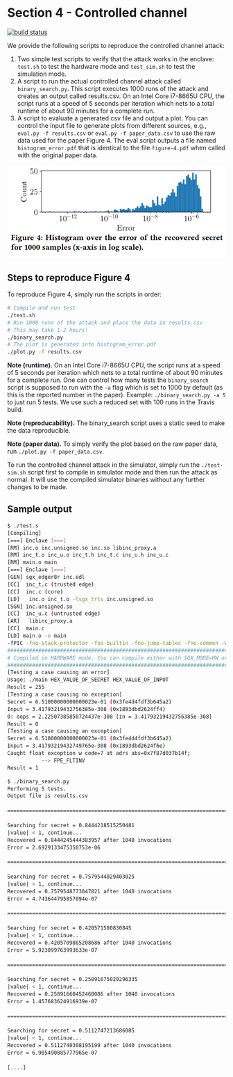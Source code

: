 # Section 4 - Controlled channel

[![build status](https://travis-matrix-badges.herokuapp.com/repos/fritzalder/faulty-point-unit/branches/master/9)](https://travis-ci.org/github/fritzalder/faulty-point-unit)

We provide the following scripts to reproduce the controlled channel attack: 

 1. Two simple test scripts to verify that the attack works in the enclave: `test.sh` to test the hardware mode and `test_sim.sh` to test the simulation mode.
 2. A script to run the actual controlled channel attack called `binary_search.py`. This script executes 1000 runs of the attack and creates an output called results.csv. On an Intel Core i7-8665U CPU, the script runs at a speed of 5 seconds per iteration which nets to a total runtime of about 90 minutes for a complete run.
 3. A script to evaluate a generated csv file and output a plot. You can control the input file to generate plots from different sources, e.g., `eval.py -f results.csv` or `eval.py -f paper_data.csv` to use the raw data used for the paper Figure 4. The eval script outputs a file named `histogram_error.pdf` that is identical to the file `figure-4.pdf` when called with the original paper data.

![Figure4 screenshot](figure4.png)

## Steps to reproduce Figure 4

To reproduce Figure 4, simply run the scripts in order:

```bash
# Compile and run test
./test.sh
# Run 1000 runs of the attack and place the data in results.csv
# This may take 1-2 hours!
./binary_search.py
# The plot is generated into histogram_error.pdf
./plot.py -f results.csv
```
**Note (runtime).** On an Intel Core i7-8665U CPU, the script runs at a speed of 5 seconds per iteration which nets to a total runtime of about 90 minutes for a complete run. One can control how many tests the `binary_search` script is supposed to run with the `-a` flag which is set to 1000 by default (as this is the reported number in the paper). Example: `./binary_search.py -a 5` to just run 5 tests. We use such a reduced set with 100 runs in the Travis build.

**Note (reproducability).** The binary_search script uses a static seed to make the data reproducible.

**Note (paper data).** To simply verify the plot based on the raw paper data, run `./plot.py -f paper_data.csv`.

To run the controlled channel attack in the simulator, simply run the `./test-sim.sh` script first to compile in simulator mode and then run the attack as normal. It will use the compiled simulator binaries without any further changes to be made.

## Sample output

```bash
$ ./test.s
[Compiling]
[===] Enclave [===]
[RM] inc.o inc.unsigned.so inc.so libinc_proxy.a
[RM] inc_t.o inc_u.o inc_t.h inc_t.c inc_u.h inc_u.c
[RM] main.o main
[===] Enclave [===]
[GEN] sgx_edger8r inc.edl
[CC]  inc_t.c (trusted edge)
[CC]  inc.c (core)
[LD]   inc.o inc_t.o -lsgx_trts inc.unsigned.so
[SGN] inc.unsigned.so
[CC]  inc_u.c (untrusted edge)
[AR]   libinc_proxy.a
[CC]  main.c
[LD] main.o -o main
-fPIC -fno-stack-protector -fno-builtin -fno-jump-tables -fno-common -Wno-attributes -g -D_GNU_SOURCE 
###########################################################################################
# Compiled in HARDWARE mode. You can compile either with SGX_MODE=HW or SGX_MODE=SIM #
###########################################################################################
[Testing a case causing an error]
Usage: ./main HEX_VALUE_OF_SECRET HEX_VALUE_OF_INPUT
Result = 255
[Testing a case causing no exception]
Secret = 6.51000000000000023e-01 (0x3fe4d4fdf3b645a2)
Input = 3.41793219432756385e-308 (0x1893dbd2624ff4)
0: oops = 2.22507385850724437e-308 [in = 3.41793219432756385e-308]
Result = 0
[Testing a case causing an exception]
Secret = 6.51000000000000023e-01 (0x3fe4d4fdf3b645a2)
Input = 3.41793219432749765e-308 (0x1893dbd2624f6e)
Caught float exception w code=7 at adrs abs=0x7f87d037b14f;
           --> FPE_FLTINV
Result = 1
```

```bash
$ ./binary_search.py
Performing 5 tests.
Output file is results.csv

========================================================================

Searching for secret = 0.8444218515250481
|value| < 1, continue...
Recovered = 0.8444245444383957 after 1040 invocations
Error = 2.6929133475350753e-06

========================================================================

Searching for secret = 0.7579544029403025
|value| < 1, continue...
Recovered = 0.7579548773047821 after 1040 invocations
Error = 4.743644795857094e-07

========================================================================

Searching for secret = 0.420571580830845
|value| < 1, continue...
Recovered = 0.4205709885208686 after 1040 invocations
Error = 5.923099763993633e-07

========================================================================

Searching for secret = 0.25891675029296335
|value| < 1, continue...
Recovered = 0.25891660452460086 after 1040 invocations
Error = 1.457683624916939e-07

========================================================================

Searching for secret = 0.5112747213686085
|value| < 1, continue...
Recovered = 0.5112740308195199 after 1040 invocations
Error = 6.905490885777965e-07

[....]
```
